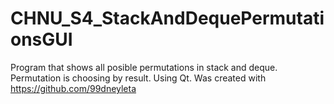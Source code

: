 # CHNU_S4_StackAndDequePermutationsGUI
Program that shows all posible permutations in stack and deque. Permutation is choosing by result.
Using Qt.
Was created with https://github.com/99dneyleta
